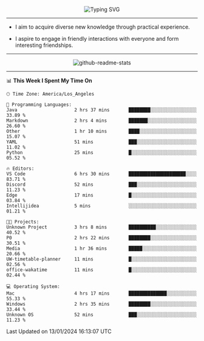 <p align="center">
  <img src="https://readme-typing-svg.demolab.com?font=Fira+Code&weight=500&size=32&duration=2500&pause=1600&center=true&vCenter=true&random=false&width=1024&height=64&lines=Hi+there+%F0%9F%91%8B;I'm+delighted+you+could+make+it+here+%F0%9F%8E%89;I'm+Harry%2C+a+college+student+still+finding+my+way" alt="Typing SVG" />
</p>


---


- I aim to acquire diverse new knowledge through practical experience.

- I aspire to engage in friendly interactions with everyone and form interesting friendships.


---


<p align="center">
  <img src="https://github-readme-stats.vercel.app/api?username=Harry-Jing&show_icons=true" alt="github-readme-stats"/>
</p>


---

<!--START_SECTION:waka-->
📊 **This Week I Spent My Time On** 

```text
🕑︎ Time Zone: America/Los_Angeles

💬 Programming Languages: 
Java                     2 hrs 37 mins       ████████░░░░░░░░░░░░░░░░░   33.89 % 
Markdown                 2 hrs 4 mins        ███████░░░░░░░░░░░░░░░░░░   26.60 % 
Other                    1 hr 10 mins        ████░░░░░░░░░░░░░░░░░░░░░   15.07 % 
YAML                     51 mins             ███░░░░░░░░░░░░░░░░░░░░░░   11.02 % 
Python                   25 mins             █░░░░░░░░░░░░░░░░░░░░░░░░   05.52 % 

🔥 Editors: 
VS Code                  6 hrs 30 mins       █████████████████████░░░░   83.71 % 
Discord                  52 mins             ███░░░░░░░░░░░░░░░░░░░░░░   11.23 % 
Edge                     17 mins             █░░░░░░░░░░░░░░░░░░░░░░░░   03.84 % 
Intellijidea             5 mins              ░░░░░░░░░░░░░░░░░░░░░░░░░   01.21 % 

🐱‍💻 Projects: 
Unknown Project          3 hrs 8 mins        ██████████░░░░░░░░░░░░░░░   40.52 % 
P0                       2 hrs 22 mins       ████████░░░░░░░░░░░░░░░░░   30.51 % 
Media                    1 hr 36 mins        █████░░░░░░░░░░░░░░░░░░░░   20.66 % 
UW-timetable-planner     11 mins             █░░░░░░░░░░░░░░░░░░░░░░░░   02.56 % 
office-wakatime          11 mins             █░░░░░░░░░░░░░░░░░░░░░░░░   02.44 % 

💻 Operating System: 
Mac                      4 hrs 17 mins       ██████████████░░░░░░░░░░░   55.33 % 
Windows                  2 hrs 35 mins       ████████░░░░░░░░░░░░░░░░░   33.44 % 
Unknown OS               52 mins             ███░░░░░░░░░░░░░░░░░░░░░░   11.23 % 
```


 Last Updated on 13/01/2024 16:13:07 UTC
<!--END_SECTION:waka-->
